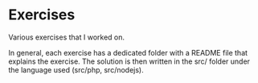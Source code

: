 # Exercises
Various exercises that I worked on.

In general, each exercise has a dedicated folder with a README file that explains the exercise.
The solution is then written in the src/ folder under the language used (src/php, src/nodejs).
